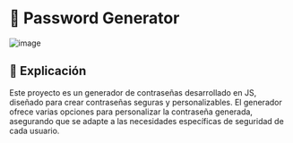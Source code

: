 <h1> 🔐 Password Generator </h1>

![image](https://github.com/pabl1ku/Password-Generator/assets/115459058/722dd933-a76b-4384-b125-c58115d280e4)



## 📃 Explicación

Este proyecto es un generador de contraseñas desarrollado en JS, diseñado para crear contraseñas seguras y personalizables.
El generador ofrece varias opciones para personalizar la contraseña generada, asegurando que se adapte a las necesidades específicas de seguridad de cada usuario.

